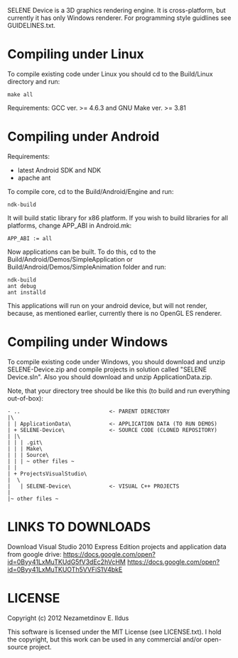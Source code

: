 SELENE Device is a 3D graphics rendering engine. It is cross-platform, but currently it has only Windows renderer. For programming style guidlines see GUIDELINES.txt.

Compiling under Linux
=====================

To compile existing code under Linux you should cd to the Build/Linux directory and run:

    make all

Requirements: GCC ver. >= 4.6.3 and GNU Make ver. >= 3.81

Compiling under Android
=======================
Requirements:
* latest Android SDK and NDK
* apache ant

To compile core, cd to the Build/Android/Engine and run:

    ndk-build

It will build static library for x86 platform. If you wish to build libraries for all platforms, change APP_ABI in Android.mk:

    APP_ABI := all

Now applications can be built. To do this, cd to the Build/Android/Demos/SimpleApplication or Build/Android/Demos/SimpleAnimation folder and run:

    ndk-build
    ant debug
    ant installd

This applications will run on your android device, but will not render, because, as mentioned earlier,
currently there is no OpenGL ES renderer.

Compiling under Windows
=======================

To compile existing code under Windows, you should download and unzip SELENE-Device.zip and compile projects in solution called "SELENE Device.sln". Also you should download and unzip ApplicationData.zip.

Note, that your directory tree should be like this (to build and run everything out-of-box):

    - ..                            <- PARENT DIRECTORY
    |\
    | | ApplicationData\            <- APPLICATION DATA (TO RUN DEMOS)
    | + SELENE-Device\              <- SOURCE CODE (CLONED REPOSITORY)
    | |\
    | | | .git\
    | | | Make\
    | | | Source\
    | | | ~ other files ~
    | |
    | + ProjectsVisualStudio\
    |  \
    |   | SELENE-Device\            <- VISUAL C++ PROJECTS
    |
    |~ other files ~

LINKS TO DOWNLOADS
==================
Download Visual Studio 2010 Express Edition projects and application data from google drive:
https://docs.google.com/open?id=0Byy41LxMuTKUdG5fV3dEc2hVcHM
https://docs.google.com/open?id=0Byy41LxMuTKUOTh5VVFiS1V4bkE

LICENSE
=======
Copyright (c) 2012 Nezametdinov E. Ildus

This software is licensed under the MIT License (see LICENSE.txt). I hold the copyright, but this work can be used in any commercial and/or open-source project.
